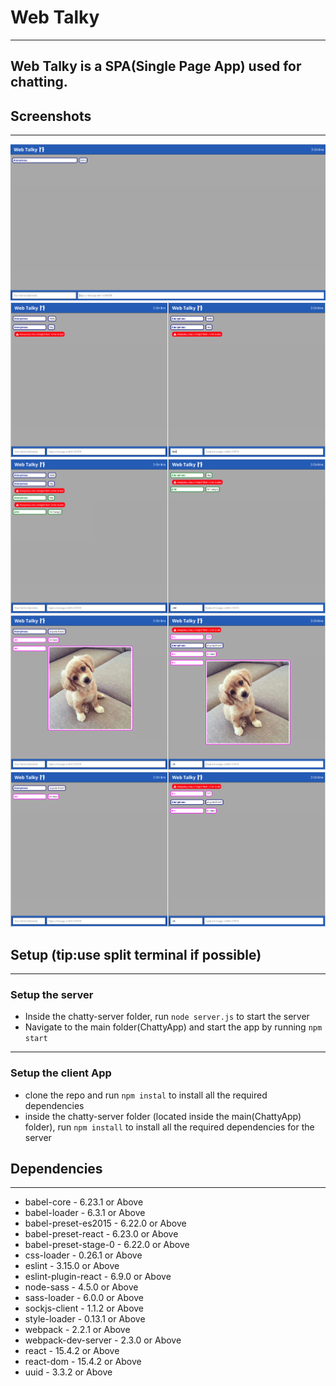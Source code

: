 # Web Talky
---

## Web Talky is a SPA(Single Page App) used for chatting.

## Screenshots
---
![Web Talky](https://github.com/Thofeeq/ChattyApp/blob/master/screenshots/image1.png)
![Web Talky](https://github.com/Thofeeq/ChattyApp/blob/master/screenshots/image2.png)
![Web Talky](https://github.com/Thofeeq/ChattyApp/blob/master/screenshots/image3.png)
![Web Talky - Can even send pictures!](https://github.com/Thofeeq/ChattyApp/blob/master/screenshots/image4.png)
![Web Talky](https://github.com/Thofeeq/ChattyApp/blob/master/screenshots/image5.png)

## Setup (tip:use split terminal if possible)
---
### Setup the server
* Inside the chatty-server folder, run `node server.js` to start the server 
* Navigate to the main folder(ChattyApp) and start the app by running `npm start`
---
### Setup the client App
* clone the repo and run `npm instal` to install all the required dependencies
* inside the chatty-server folder (located inside the main(ChattyApp) folder), run `npm install` to install all the required dependencies for the server


## Dependencies
---
* babel-core - 6.23.1 or Above
* babel-loader - 6.3.1 or Above
* babel-preset-es2015 - 6.22.0 or Above
* babel-preset-react - 6.23.0 or Above
* babel-preset-stage-0 - 6.22.0 or Above
* css-loader - 0.26.1 or Above
* eslint - 3.15.0 or Above
* eslint-plugin-react - 6.9.0 or Above
* node-sass - 4.5.0 or Above
* sass-loader - 6.0.0 or Above
* sockjs-client - 1.1.2 or Above
* style-loader - 0.13.1 or Above
* webpack - 2.2.1 or Above
* webpack-dev-server  - 2.3.0 or Above
* react - 15.4.2 or Above
* react-dom - 15.4.2 or Above
* uuid - 3.3.2 or Above
